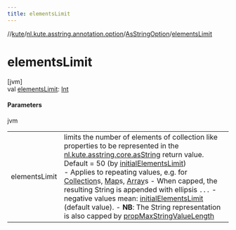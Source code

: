```yaml
---
title: elementsLimit
---
```

//[kute](../../../index.html)/[nl.kute.asstring.annotation.option](../index.html)/[AsStringOption](index.html)/[elementsLimit](elements-limit.html)



# elementsLimit



[jvm]\
val [elementsLimit](elements-limit.html): [Int](https://kotlinlang.org/api/latest/jvm/stdlib/kotlin/-int/index.html)



#### Parameters


jvm

| | |
|---|---|
| elementsLimit | limits the number of elements of collection like properties to be represented in the [nl.kute.asstring.core.asString](../../nl.kute.asstring.core/as-string.html) return value. Default = 50 (by [initialElementsLimit](../../nl.kute.asstring.core.defaults/initial-elements-limit.html))<br>-     Applies to repeating values, e.g. for [Collection](https://kotlinlang.org/api/latest/jvm/stdlib/kotlin.collections/-collection/index.html)s, [Map](https://kotlinlang.org/api/latest/jvm/stdlib/kotlin.collections/-map/index.html)s, [Array](https://kotlinlang.org/api/latest/jvm/stdlib/kotlin/-array/index.html)s -     When capped, the resulting String is appended with ellipsis `...` -     negative values mean: [initialElementsLimit](../../nl.kute.asstring.core.defaults/initial-elements-limit.html) (default value). -     **NB**: The String representation is also capped by [propMaxStringValueLength](prop-max-string-value-length.html) |





